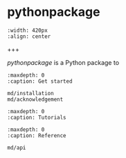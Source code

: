 # pythonpackage

```{image} _static/blank.svg
:width: 420px
:align: center
```
+++

 *pythonpackage* is a Python package to

```{toctree}
:maxdepth: 0
:caption: Get started

md/installation
md/acknowledgement
```

```{toctree}
:maxdepth: 0
:caption: Tutorials

```
```{toctree}
:maxdepth: 0
:caption: Reference

md/api
```